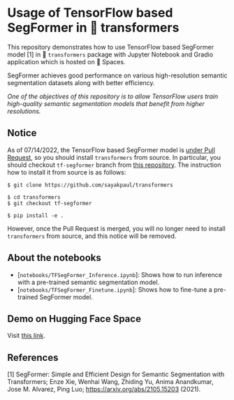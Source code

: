 # Usage of TensorFlow based SegFormer in 🤗 transformers

This repository demonstrates how to use TensorFlow based SegFormer model [1] in 🤗 `transformers` package with Jupyter Notebook and Gradio application which is hosted on 🤗 Spaces.

SegFormer achieves good performance on various high-resolution semantic segmentation datasets along with better efficiency.

_One of the objectives of this repository is to allow TensorFlow users train high-quality semantic segmentation models that benefit from
higher resolutions._

## Notice

As of 07/14/2022, the TensorFlow based SegFormer model is [under Pull Request](https://github.com/huggingface/transformers/pull/17910), so you should install `transformers` from source. In particular, you should checkout `tf-segformer` branch from [this repository](https://github.com/sayakpaul/transformers/tree/tf-segformer). The instruction how to install it from source is as follows:

```shell
$ git clone https://github.com/sayakpaul/transformers

$ cd transformers
$ git checkout tf-segformer

$ pip install -e . 
```

However, once the Pull Request is merged, you will no longer need to install `transformers` from source, and this notice will be removed.

## About the notebooks

* [`notebooks/TFSegFormer_Inference.ipynb`]: Shows how to run inference with a pre-trained semantic segmentation model. 
* [`notebooks/TFSegFormer_Finetune.ipynb`]: Shows how to fine-tune a pre-trained SegFormer model.

## Demo on Hugging Face Space

Visit [this link](https://huggingface.co/spaces/chansung/segformer-tf-transformers).

## References

[1] SegFormer: Simple and Efficient Design for Semantic Segmentation with Transformers; Enze Xie, Wenhai Wang, Zhiding Yu, Anima Anandkumar, Jose M. Alvarez, Ping Luo; https://arxiv.org/abs/2105.15203 (2021).